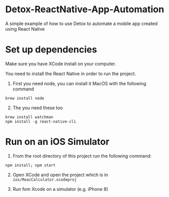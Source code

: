 # Detox-ReactNative-App-Automation
A simple example of how to use Detox to automate a mobile app created using React Native


# Set up dependencies

Make sure you have XCode install on your computer.

You need to install the React Native in order to run the project.

1. First you need node, you can install it MacOS with the following command
```
brew install node
```
2. The you need these too
```
brew install watchman
npm install -g react-native-cli
```

# Run on an iOS Simulator

1) From the root directory of this project run the following command:
```
npm install; npm start
```

2) Open XCode and open the project which is in `ios/ReacCalculator.xcodeproj`

3) Run fom Xcode on a simulator (e.g. iPhone 8)
